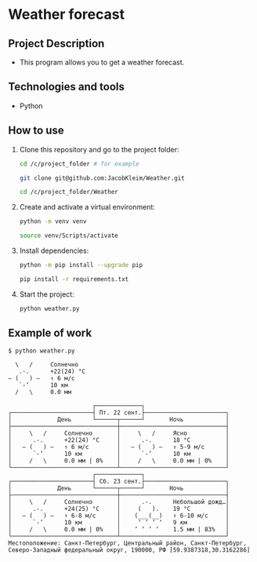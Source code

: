 # Weather forecast

## Project Description
 - This program allows you to get a weather forecast.

## Technologies and tools
 - Python

## How to use
 
1. Clone this repository and go to the project folder:
   ```bash
   cd /c/project_folder # for example

   git clone git@github.com:JacobKleim/Weather.git
   
   cd /c/project_folder/Weather
   ```
2. Сreate and activate a virtual environment:
   ```bash
   python -m venv venv 
   
   source venv/Scripts/activate
   ```

3. Install dependencies:
   ```bash
   python -m pip install --upgrade pip

   pip install -r requirements.txt
   ```

4. Start the project:
   ```bash
   python weather.py
   ```

## Example of work
    
    $ python weather.py

      \   /     Солнечно
       .-.      +22(24) °C
    ― (   ) ―   ↑ 6 м/c
       `-’      10 км
      /   \     0.0 мм
```
                        ┌─────────────┐
┌───────────────────────┤ Пт. 22 сент.├───────────────────────┐
│             День      └──────┬──────┘       Ночь            │
├──────────────────────────────┼──────────────────────────────┤
│     \   /     Солнечно       │     \   /     Ясно           │
│      .-.      +22(24) °C     │      .-.      18 °C          │
│   ― (   ) ―   ↑ 6 м/c        │   ― (   ) ―   ↑ 5-9 м/c      │
│      `-’      10 км          │      `-’      10 км          │
│     /   \     0.0 мм | 0%    │     /   \     0.0 мм | 0%    │
└──────────────────────────────┴──────────────────────────────┘
                        ┌─────────────┐
┌───────────────────────┤ Сб. 23 сент.├───────────────────────┐
│             День      └──────┬──────┘       Ночь            │
├──────────────────────────────┼──────────────────────────────┤
│     \   /     Солнечно       │      .-.      Небольшой дожд…│
│      .-.      +24(25) °C     │     (   ).    19 °C          │
│   ― (   ) ―   ↑ 6-8 м/c      │    (___(__)   ↑ 6-10 м/c     │
│      `-’      10 км          │     ‘ ‘ ‘ ‘   9 км           │
│     /   \     0.0 мм | 0%    │    ‘ ‘ ‘ ‘    1.5 мм | 83%   │
└──────────────────────────────┴──────────────────────────────┘
Местоположение: Санкт-Петербург, Центральный район, Санкт-Петербург, Северо-Западный федеральный округ, 190000, РФ [59.9387318,30.3162286]
```

